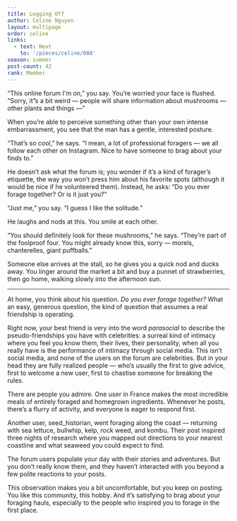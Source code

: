 ```yaml
---
title: Logging Off
author: Celine Nguyen
layout: multipage
order: celine
links:
  - text: Next
    to: '/pieces/celine/008'
season: summer
post-count: 42
rank: Member
---
```


“This online forum I'm on,” you say. You’re worried your face is flushed. “Sorry, it”s a bit weird — people will share information about mushrooms — other plants and things —”

When you’re able to perceive something other than your own intense embarrassment, you see that the man has a gentle, interested posture.

“That’s so cool,” he says. “I mean, a lot of professional foragers — we all follow each other on Instagram. Nice to have someone to brag about your finds to.”

He doesn’t ask what the forum is; you wonder if it’s a kind of forager’s etiquette, the way you won’t press him about his favorite spots (although it would be nice if he volunteered them). Instead, he asks: “Do you ever forage together? Or is it just you?”

“Just me,” you say. “I guess I like the solitude.”

He laughs and nods at this. You smile at each other.

“You should definitely look for these mushrooms,” he says. “They’re part of the foolproof four. You might already know this, sorry — morels, chanterelles, giant puffballs.”

Someone else arrives at the stall, so he gives you a quick nod and ducks away. You linger around the market a bit and buy a punnet of strawberries, then go home, walking slowly into the afternoon sun.

---

At home, you think about his question. *Do you ever forage together?* What an easy, generous question, the kind of question that assumes a real friendship is operating.

Right now, your best friend is very into the word *parasocial* to describe the pseudo-friendships you have with celebrities: a surreal kind of intimacy where you feel you know them, their lives, their personality, when all you really have is the performance of intimacy through social media. This isn’t social media, and none of the users on the forum are celebrities. But in your head they are fully realized people — who’s usually the first to give advice, first to welcome a new user, first to chastise someone for breaking the rules.

There are people you admire. One user in France makes the most incredible meals of entirely foraged and homegrown ingredients. Whenever he posts, there’s a flurry of activity, and everyone is eager to respond first.

Another user, seed_historian, went foraging along the coast — returning with sea lettuce, bullwhip, kelp, rock weed, and kombu. Their post inspired three nights of research where you mapped out directions to your nearest coastline and what seaweed you could expect to find.

The forum users populate your day with their stories and adventures. But you don’t really know them, and they haven’t interacted with you beyond a few polite reactions to your posts.

This observation makes you a bit uncomfortable, but you keep on posting. You like this community, this hobby. And it’s satisfying to brag about your foraging hauls, especially to the people who inspired you to forage in the first place.
